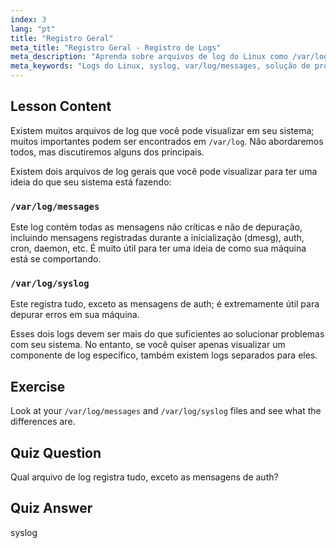 ```yaml
---
index: 3
lang: "pt"
title: "Registro Geral"
meta_title: "Registro Geral - Registro de Logs"
meta_description: "Aprenda sobre arquivos de log do Linux como /var/log/messages e syslog. Entenda suas diferenças para uma solução de problemas eficaz do sistema. Comece sua jornada no Linux!"
meta_keywords: "Logs do Linux, syslog, var/log/messages, solução de problemas do Linux, iniciante em Linux, guia do Linux, logs do sistema"
---
```


## Lesson Content

Existem muitos arquivos de log que você pode visualizar em seu sistema; muitos importantes podem ser encontrados em `/var/log`. Não abordaremos todos, mas discutiremos alguns dos principais.

Existem dois arquivos de log gerais que você pode visualizar para ter uma ideia do que seu sistema está fazendo:

### `/var/log/messages`

Este log contém todas as mensagens não críticas e não de depuração, incluindo mensagens registradas durante a inicialização (dmesg), auth, cron, daemon, etc. É muito útil para ter uma ideia de como sua máquina está se comportando.

### `/var/log/syslog`

Este registra tudo, exceto as mensagens de auth; é extremamente útil para depurar erros em sua máquina.

Esses dois logs devem ser mais do que suficientes ao solucionar problemas com seu sistema. No entanto, se você quiser apenas visualizar um componente de log específico, também existem logs separados para eles.

## Exercise

Look at your `/var/log/messages` and `/var/log/syslog` files and see what the differences are.

## Quiz Question

Qual arquivo de log registra tudo, exceto as mensagens de auth?

## Quiz Answer

syslog
